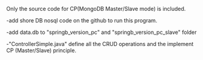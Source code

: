 Only the source code for CP(MongoDB Master/Slave mode) is included.


-add shore DB nosql code on the github to run this program.

-add data.db to "springb_version_pc" and "springb_version_pc_slave" folder

-"ControllerSimple.java" define all the CRUD operations and the implement CP (Master/Slave) principle.
